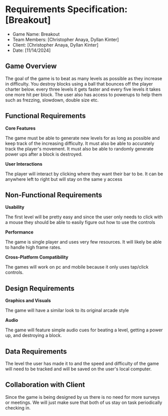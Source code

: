 # Requirements Specification: [Breakout]

- Game Name: Breakout
- Team Members: [Christopher Anaya, Dyllan Kinter]
- Client: [Christopher Anaya, Dyllan Kinter]
- Date: [11/14/2024]

## Game Overview
 The goal of the game is to beat as many levels as possible as they increase in difficulty. You destroy blocks using a ball that bounces off the player charter below. every three levels it gets faster and every five levels it takes one more hit per block. The user also has access to powerups to help them such as frezzing, slowdown, double size etc.

## Functional Requirements
 **Core Features**
    
 The game must be able to generate new levels for as long as possible and keep track of the increasing difficulty. It must also be able to accurately track the player's movement. It must also be able to randomly generate power ups after a block is destroyed.

 **User Interactions** 

 The player will interact by clicking where they want their bar to be. It can be anywhere left to right but will stay on the same y access

## Non-Functional Requirements
 **Usability**

 The first level will be pretty easy and since the user only needs to click with  a mouse they should be able to easily figure out how to use the controls

 **Performance**
 
 The game is single player and uses very few resources. It will likely be able to handle high frame rates.

 **Cross-Platform Compatibility**

 The games will work on pc and mobile because it only uses tap/click controls.

## Design Requirements
 **Graphics and Visuals** 

 The game will have a similar look to its original arcade style

 **Audio**

 The game will feature simple audio cues for beating a level, getting a power up, and destroying a block.

## Data Requirements
 The level the user has made it to and the speed and difficulty of the game will need to be tracked and will be saved on the user's local computer.

## Collaboration with Client
 Since the game is being designed by us there is no need for more surveys or meetings. We will just make sure that both of us stay on task periodically checking in.

